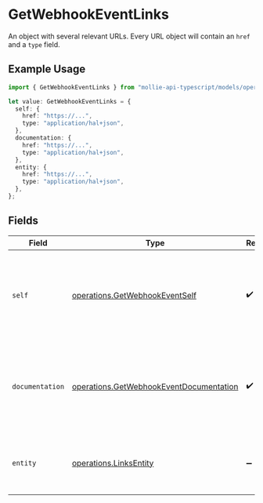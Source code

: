 # GetWebhookEventLinks

An object with several relevant URLs. Every URL object will contain an `href` and a `type` field.

## Example Usage

```typescript
import { GetWebhookEventLinks } from "mollie-api-typescript/models/operations";

let value: GetWebhookEventLinks = {
  self: {
    href: "https://...",
    type: "application/hal+json",
  },
  documentation: {
    href: "https://...",
    type: "application/hal+json",
  },
  entity: {
    href: "https://...",
    type: "application/hal+json",
  },
};
```

## Fields

| Field                                                                                              | Type                                                                                               | Required                                                                                           | Description                                                                                        |
| -------------------------------------------------------------------------------------------------- | -------------------------------------------------------------------------------------------------- | -------------------------------------------------------------------------------------------------- | -------------------------------------------------------------------------------------------------- |
| `self`                                                                                             | [operations.GetWebhookEventSelf](../../models/operations/getwebhookeventself.md)                   | :heavy_check_mark:                                                                                 | In v2 endpoints, URLs are commonly represented as objects with an `href` and `type` field.         |
| `documentation`                                                                                    | [operations.GetWebhookEventDocumentation](../../models/operations/getwebhookeventdocumentation.md) | :heavy_check_mark:                                                                                 | In v2 endpoints, URLs are commonly represented as objects with an `href` and `type` field.         |
| `entity`                                                                                           | [operations.LinksEntity](../../models/operations/linksentity.md)                                   | :heavy_minus_sign:                                                                                 | The API resource URL of the entity that this event belongs to.                                     |